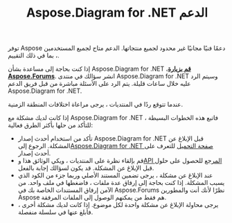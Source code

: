 ﻿---
title: Aspose.Diagram for .NET الدعم
linktitle: دعم فني
type: docs
weight: 60
url: /ar/net/technical-support/
description: يوفر Aspose.Diagram تحويل تنسيقات ملفات Visio إلى تنسيقات الصور و PDF و HTML و XML و XAML. تتضمن تنسيقات الملفات الشائعة المدعومة VSD و VSS و VDW و VST و VSDX و VSSX و VSTX و VSDM و VSTM و VSSM.
---
توفر Aspose دعمًا فنيًا مجانيًا غير محدود لجميع منتجاتها. الدعم متاح لجميع المستخدمين ، بما في ذلك التقييم.

 إذا كنت بحاجة إلى مساعدة بشأن Aspose.Diagram for .NET ،[**قم بزيارة Aspose.Forums**](https://forum.aspose.com/c/diagram/17). انشر سؤالك في منتدى Aspose.Diagram for .NET وسيتم الرد عليه خلال ساعات قليلة. يتم الرد على الأسئلة مباشرة من قبل فريق الدعم Aspose.Diagram for .NET.

عندما تتوقع ردًا في المنتديات ، يرجى مراعاة اختلافات المنطقة الزمنية.

إذا كانت لديك مشكلة مع Aspose.Diagram for .NET ، فاتبع هذه الخطوات البسيطة للتأكد من حلها بأكثر الطرق فعالية:

-  تأكد من استخدام أحدث إصدار Aspose.Diagram for .NET قبل الإبلاغ عن المشكلة. الرجوع إلى[Aspose.Diagram for .NET صفحة التحميل](https://www.nuget.org/packages/Aspose.Diagram/) للتعرف على أحدث إصدار.
-  قم بإلقاء نظرة على المنتديات ، ويكي الوثائق هذا و[API المرجع](https://reference.aspose.com/diagram/net) للحصول على حلول قبل الإبلاغ عن المشكلة. قد يكون لسؤالك إجابة بالفعل.
- عند الإبلاغ عن مشكلة ، يرجى تضمين المستند الأصلي وربما جزء من الكود الذي يسبب المشكلة. إذا كنت بحاجة إلى إرفاق عدة ملفات ، فاضغطها في ملف واحد. من الآمن إرفاق المستندات الخاصة بك في Aspose.Forums نظرًا لأنك أنت والمطورين Aspose هم فقط من يمكنهم الوصول إلى الملفات المرفقة.
- يرجى محاولة الإبلاغ عن مشكلة واحدة لكل موضوع. إذا كانت لديك مشكلة أخرى ، فأبلغ عنها في سلسلة منفصلة.

